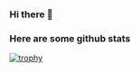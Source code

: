 ### Hi there 👋

### Here are some github stats

[![trophy](https://github-profile-trophy.vercel.app/?username=ChristianMagerat)](https://github.com/ryo-ma/github-profile-trophy)
